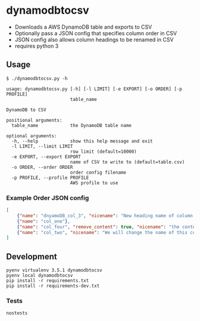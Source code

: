 # dynamodbtocsv

- Downloads a AWS DynamoDB table and exports to CSV
- Optionally pass a JSON config that specifies column order in CSV
- JSON config also allows column headings to be renamed in CSV
- requires python 3



## Usage

```Shell
$ ./dynamodbtocsv.py -h

usage: dynamodbtocsv.py [-h] [-l LIMIT] [-e EXPORT] [-o ORDER] [-p PROFILE]
                        table_name

DynamoDB to CSV

positional arguments:
  table_name            the DynamoDB table name

optional arguments:
  -h, --help            show this help message and exit
  -l LIMIT, --limit LIMIT
                        row limit (default=10000)
  -e EXPORT, --export EXPORT
                        name of CSV to write to (default=table.csv)
  -o ORDER, --order ORDER
                        order config filename
  -p PROFILE, --profile PROFILE
                        AWS profile to use
```



### Example Order JSON config
```JSON
[
    {"name": "dnyamoDB_col_3", "nicename": "New heading name of column 3 which is now the first column of our CSV"},
    {"name": "col_one"},
    {"name": "col_four", "remove_content": true, "nicename": "the content of these rows will be removed (they will be blank cells)"},
    {"name": "col_two", "nicename": "We will change the name of this column too and it will be placed as the 3rd column"}
]
```



## Development
```Shell
pyenv virtualenv 3.5.1 dynamodbtocsv
pyenv local dynamodbtocsv
pip install -r requirements.txt
pip install -r requirements-dev.txt
```

### Tests
```Shell
nostests
```
